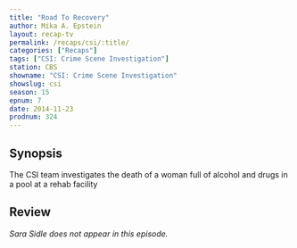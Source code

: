 ```yaml
---
title: "Road To Recovery"
author: Mika A. Epstein
layout: recap-tv
permalink: /recaps/csi/:title/
categories: ["Recaps"]
tags: ["CSI: Crime Scene Investigation"]
station: CBS
showname: "CSI: Crime Scene Investigation"
showslug: csi
season: 15  
epnum: 7  
date: 2014-11-23
prodnum: 324  
---
```


## Synopsis

The CSI team investigates the death of a woman full of alcohol and drugs in a pool at a rehab facility

## Review

_Sara Sidle does not appear in this episode._

